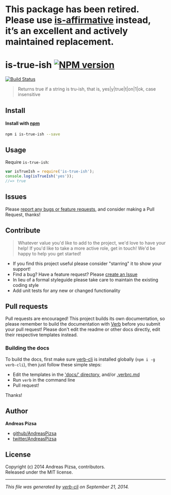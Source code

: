 # This package has been retired. Please use [is-affirmative](https://www.npmjs.com/package/is-affirmative) instead, it’s an excellent and actively maintained replacement. 

# is-true-ish [![NPM version](https://badge.fury.io/js/is-true-ish.svg)](http://badge.fury.io/js/is-true-ish)
  [![Build Status](https://travis-ci.org/AndreasPizsa/is-true-ish.svg)](https://travis-ci.org/AndreasPizsa/is-true-ish)

> Returns true if a string is tru-ish, that is, yes|y|true|t|on|1|ok, case insensitive

## Install
#### Install with [npm](npmjs.org)

```bash
npm i is-true-ish --save
```

## Usage
Require `is-true-ish`:

```js
var isTrueIsh = require('is-true-ish');
console.log(isTrueIsh('yes'));
//=> true
```

## Issues
Please [report any bugs or feature requests](https://github.com/AndreasPizsa/is-true-ish/issues/new), and consider making a Pull Request, thanks!

## Contribute

> Whatever value you'd like to add to the project, we'd love to have your help! If you'd like to take a more active role, get in touch! We'd be happy to help you get started!

* If you find this project useful please consider "starring" it to show your support!
* Find a bug? Have a feature request? Please [create an Issue](https://github.com/AndreasPizsa/is-true-ish/issues)
* In lieu of a formal styleguide please take care to maintain the existing coding style
* Add unit tests for any new or changed functionality

## Pull requests

Pull requests are encouraged! This project builds its own documentation, so please remember to build the documentation with [Verb](https://github.com/assemble/verb) before you submit your pull request! Please don't edit the readme or other docs directly, edit their respective templates instead.

### Building the docs

To build the docs, first make sure [verb-cli](https://github.com/assemble/verb-cli) is installed globally (`npm i -g verb-cli`), then just follow these simple steps:

* Edit the templates in the ['docs/' directory](./docs), and/or [.verbrc.md](./.verbrc.md)
* Run `verb` in the command line
* Pull request!

Thanks!

## Author

**Andreas Pizsa**

+ [github/AndreasPizsa](https://github.com/AndreasPizsa)
+ [twitter/AndreasPizsa](http://twitter.com/AndreasPizsa)


## License
Copyright (c) 2014 Andreas Pizsa, contributors.  
Released under the MIT license.


***

_This file was generated by [verb-cli](https://github.com/assemble/verb-cli) on September 21, 2014._
